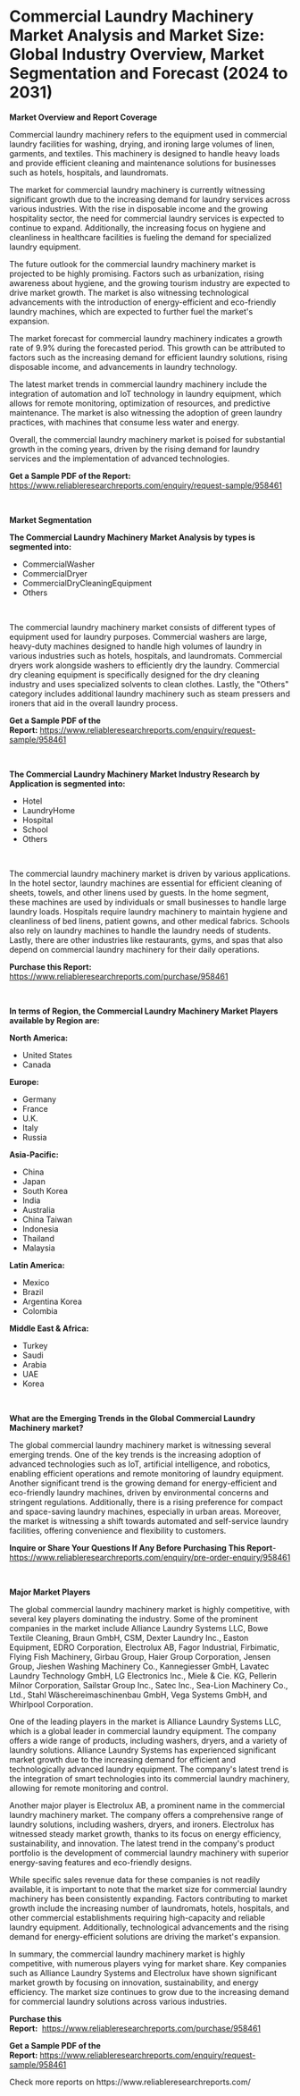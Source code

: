 <p><h1>Commercial Laundry Machinery Market Analysis and Market Size: Global Industry Overview, Market Segmentation and Forecast (2024 to 2031)</h1></p><p><strong>Market Overview and Report Coverage</strong></p>
<p><p>Commercial laundry machinery refers to the equipment used in commercial laundry facilities for washing, drying, and ironing large volumes of linen, garments, and textiles. This machinery is designed to handle heavy loads and provide efficient cleaning and maintenance solutions for businesses such as hotels, hospitals, and laundromats.</p><p>The market for commercial laundry machinery is currently witnessing significant growth due to the increasing demand for laundry services across various industries. With the rise in disposable income and the growing hospitality sector, the need for commercial laundry services is expected to continue to expand. Additionally, the increasing focus on hygiene and cleanliness in healthcare facilities is fueling the demand for specialized laundry equipment.</p><p>The future outlook for the commercial laundry machinery market is projected to be highly promising. Factors such as urbanization, rising awareness about hygiene, and the growing tourism industry are expected to drive market growth. The market is also witnessing technological advancements with the introduction of energy-efficient and eco-friendly laundry machines, which are expected to further fuel the market's expansion.</p><p>The market forecast for commercial laundry machinery indicates a growth rate of 9.9% during the forecasted period. This growth can be attributed to factors such as the increasing demand for efficient laundry solutions, rising disposable income, and advancements in laundry technology. </p><p>The latest market trends in commercial laundry machinery include the integration of automation and IoT technology in laundry equipment, which allows for remote monitoring, optimization of resources, and predictive maintenance. The market is also witnessing the adoption of green laundry practices, with machines that consume less water and energy.</p><p>Overall, the commercial laundry machinery market is poised for substantial growth in the coming years, driven by the rising demand for laundry services and the implementation of advanced technologies.</p></p>
<p><strong>Get a Sample PDF of the Report:</strong> <a href="https://www.reliableresearchreports.com/enquiry/request-sample/958461">https://www.reliableresearchreports.com/enquiry/request-sample/958461</a></p>
<p>&nbsp;</p>
<p><strong>Market Segmentation</strong></p>
<p><strong>The Commercial Laundry Machinery Market Analysis by types is segmented into:</strong></p>
<p><ul><li>CommercialWasher</li><li>CommercialDryer</li><li>CommercialDryCleaningEquipment</li><li>Others</li></ul></p>
<p>&nbsp;</p>
<p><p>The commercial laundry machinery market consists of different types of equipment used for laundry purposes. Commercial washers are large, heavy-duty machines designed to handle high volumes of laundry in various industries such as hotels, hospitals, and laundromats. Commercial dryers work alongside washers to efficiently dry the laundry. Commercial dry cleaning equipment is specifically designed for the dry cleaning industry and uses specialized solvents to clean clothes. Lastly, the "Others" category includes additional laundry machinery such as steam pressers and ironers that aid in the overall laundry process.</p></p>
<p><strong>Get a Sample PDF of the Report:</strong>&nbsp;<a href="https://www.reliableresearchreports.com/enquiry/request-sample/958461">https://www.reliableresearchreports.com/enquiry/request-sample/958461</a></p>
<p>&nbsp;</p>
<p><strong>The Commercial Laundry Machinery Market Industry Research by Application is segmented into:</strong></p>
<p><ul><li>Hotel</li><li>LaundryHome</li><li>Hospital</li><li>School</li><li>Others</li></ul></p>
<p>&nbsp;</p>
<p><p>The commercial laundry machinery market is driven by various applications. In the hotel sector, laundry machines are essential for efficient cleaning of sheets, towels, and other linens used by guests. In the home segment, these machines are used by individuals or small businesses to handle large laundry loads. Hospitals require laundry machinery to maintain hygiene and cleanliness of bed linens, patient gowns, and other medical fabrics. Schools also rely on laundry machines to handle the laundry needs of students. Lastly, there are other industries like restaurants, gyms, and spas that also depend on commercial laundry machinery for their daily operations.</p></p>
<p><strong>Purchase this Report:</strong>&nbsp; <a href="https://www.reliableresearchreports.com/purchase/958461">https://www.reliableresearchreports.com/purchase/958461</a></p>
<p>&nbsp;</p>
<p><strong>In terms of Region, the Commercial Laundry Machinery Market Players available by Region are:</strong></p>
<p>
    <p> <strong> North America: </strong>
        <ul>
            <li>United States</li>
            <li>Canada</li>
        </ul>
        </p> 
    <p> <strong> Europe: </strong>
        <ul>
            <li>Germany</li>
            <li>France</li>
            <li>U.K.</li>
            <li>Italy</li>
            <li>Russia</li>
        </ul>
        </p> 
    <p> <strong> Asia-Pacific: </strong>
        <ul>
            <li>China</li>
            <li>Japan</li>
            <li>South Korea</li>
            <li>India</li>
            <li>Australia</li>
            <li>China Taiwan</li>
            <li>Indonesia</li>
            <li>Thailand</li>
            <li>Malaysia</li>
        </ul>
        </p> 
    <p> <strong> Latin America: </strong>
        <ul>
            <li>Mexico</li>
            <li>Brazil</li>
            <li>Argentina Korea</li>
            <li>Colombia</li>
        </ul>
        </p> 
    <p> <strong> Middle East & Africa: </strong>
        <ul>
            <li>Turkey</li>
            <li>Saudi</li>
            <li>Arabia</li>
            <li>UAE</li>
            <li>Korea</li>
        </ul>
    </p>
    </p>
<p>&nbsp;</p>
<p><strong>What are the Emerging Trends in the Global Commercial Laundry Machinery market?</strong></p>
<p><p>The global commercial laundry machinery market is witnessing several emerging trends. One of the key trends is the increasing adoption of advanced technologies such as IoT, artificial intelligence, and robotics, enabling efficient operations and remote monitoring of laundry equipment. Another significant trend is the growing demand for energy-efficient and eco-friendly laundry machines, driven by environmental concerns and stringent regulations. Additionally, there is a rising preference for compact and space-saving laundry machines, especially in urban areas. Moreover, the market is witnessing a shift towards automated and self-service laundry facilities, offering convenience and flexibility to customers.</p></p>
<p><strong>Inquire or Share Your Questions If Any Before Purchasing This Report</strong>- <a href="https://www.reliableresearchreports.com/enquiry/pre-order-enquiry/958461">https://www.reliableresearchreports.com/enquiry/pre-order-enquiry/958461</a></p>
<p>&nbsp;</p>
<p><strong>Major Market Players</strong></p>
<p><p>The global commercial laundry machinery market is highly competitive, with several key players dominating the industry. Some of the prominent companies in the market include Alliance Laundry Systems LLC, Bowe Textile Cleaning, Braun GmbH, CSM, Dexter Laundry Inc., Easton Equipment, EDRO Corporation, Electrolux AB, Fagor Industrial, Firbimatic, Flying Fish Machinery, Girbau Group, Haier Group Corporation, Jensen Group, Jieshen Washing Machinery Co., Kannegiesser GmbH, Lavatec Laundry Technology GmbH, LG Electronics Inc., Miele & Cie. KG, Pellerin Milnor Corporation, Sailstar Group Inc., Satec Inc., Sea-Lion Machinery Co., Ltd., Stahl Wäschereimaschinenbau GmbH, Vega Systems GmbH, and Whirlpool Corporation.</p><p>One of the leading players in the market is Alliance Laundry Systems LLC, which is a global leader in commercial laundry equipment. The company offers a wide range of products, including washers, dryers, and a variety of laundry solutions. Alliance Laundry Systems has experienced significant market growth due to the increasing demand for efficient and technologically advanced laundry equipment. The company's latest trend is the integration of smart technologies into its commercial laundry machinery, allowing for remote monitoring and control.</p><p>Another major player is Electrolux AB, a prominent name in the commercial laundry machinery market. The company offers a comprehensive range of laundry solutions, including washers, dryers, and ironers. Electrolux has witnessed steady market growth, thanks to its focus on energy efficiency, sustainability, and innovation. The latest trend in the company's product portfolio is the development of commercial laundry machinery with superior energy-saving features and eco-friendly designs.</p><p>While specific sales revenue data for these companies is not readily available, it is important to note that the market size for commercial laundry machinery has been consistently expanding. Factors contributing to market growth include the increasing number of laundromats, hotels, hospitals, and other commercial establishments requiring high-capacity and reliable laundry equipment. Additionally, technological advancements and the rising demand for energy-efficient solutions are driving the market's expansion.</p><p>In summary, the commercial laundry machinery market is highly competitive, with numerous players vying for market share. Key companies such as Alliance Laundry Systems and Electrolux have shown significant market growth by focusing on innovation, sustainability, and energy efficiency. The market size continues to grow due to the increasing demand for commercial laundry solutions across various industries.</p></p>
<p><strong>Purchase this Report:</strong>&nbsp;&nbsp;<a href="https://www.reliableresearchreports.com/purchase/958461">https://www.reliableresearchreports.com/purchase/958461</a></p>
<p></p>
<p><strong>Get a Sample PDF of the Report:</strong>&nbsp;<a href="https://www.reliableresearchreports.com/enquiry/request-sample/958461">https://www.reliableresearchreports.com/enquiry/request-sample/958461</a></p>
<p>Check more reports on https://www.reliableresearchreports.com/</p>